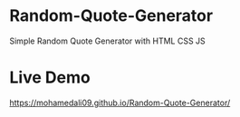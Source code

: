 # Random-Quote-Generator
Simple Random Quote Generator with HTML CSS JS 
# Live Demo
https://mohamedali09.github.io/Random-Quote-Generator/


